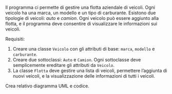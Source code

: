 
Il programma ci permette di gestire una flotta aziendale di veicoli. Ogni veicolo ha una marca, un modello e un tipo di carburante. Esistono due tipologie di veicoli: *auto* e *camion*. Ogni veicolo può essere aggiunto alla flotta, e il programma deve consentire di visualizzare le informazioni sui veicoli.

Requisiti:
1. Creare una classe `Veicolo` con gli attributi di base: `marca`, `modello` e `carburante`.
2. Creare due sottoclassi: `Auto` e `Camion`. Ogni sottoclasse deve semplicemente ereditare gli attributi da `Veicolo`.
3. La classe `Flotta` deve gestire una lista di veicoli, permettere l’aggiunta di nuovi veicoli, e la visualizzazione delle informazioni di tutti i veicoli.

Crea relativo diagramma UML  e codice.
